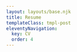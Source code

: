 ```yaml
---
layout: layouts/base.njk
title: Resume
templateClass: tmpl-post
eleventyNavigation:
  key: CV
  order: 4
---
```


<html>
<head>
 <title>Adobe Document Services PDF Embed API Sample</title>
 <meta charset="utf-8"/>
 <meta http-equiv="X-UA-Compatible" content="IE=edge,chrome=1"/>
 <meta id="viewport" name="viewport" content="width=device-width, initial-scale=1"/>
</head>
<body style="margin: 0px">
 <div id="adobe-dc-view"></div>
 <script src="https://documentcloud.adobe.com/view-sdk/main.js"></script>
 <script type="text/javascript">
    document.addEventListener("adobe_dc_view_sdk.ready", function()
    {
        var adobeDCView = new AdobeDC.View({clientId: "%ADOBE_API_KEY%", divId: "adobe-dc-view"});
        adobeDCView.previewFile(
       {
          content:   {location: {url: "https://rotemland.github.io/img/resume.pdf"}},
          metaData: {fileName: "Rotem Landesman CV.pdf"}
       });
    });
 </script>
</body>
</html>